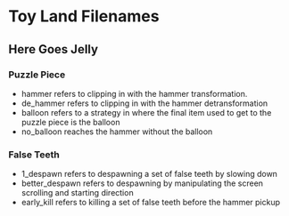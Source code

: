 # Toy Land Filenames

## Here Goes Jelly
### Puzzle Piece
- hammer refers to clipping in with the hammer transformation.
- de_hammer refers to clipping in with the hammer detransformation
- balloon refers to a strategy in where the final item used to get to the puzzle piece is the balloon
- no_balloon reaches the hammer without the balloon

### False Teeth
- 1_despawn refers to despawning a set of false teeth by slowing down
- better_despawn refers to despawning by manipulating the screen scrolling and starting direction
- early_kill refers to killing a set of false teeth before the hammer pickup
